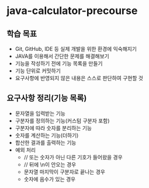 # java-calculator-precourse
## 학습 목표

- Git, GitHub, IDE 등 실제 개발을 위한 환경에 익숙해지기
- JAVA를 이용해서 간단한 문제를 해결해보기
- 기능을 작성하기 전에 기능 목록을 만들기
- 기능 단위로 커밋하기
- 요구사항에 반영되지 않은 내용은 스스로 판단하여 구현할 것

## 요구사항 정리(기능 목록)

- 문자열을 입력받는 기능
- 구분자를 정의하는 기능(커스텀 구분자 포함)
- 구분자에 따라 숫자를 분리하는 기능
- 숫자를 계산하는 기능(더하기)
- 합산한 결과를 출력하는 기능
- 예외 처리
    - // 또는 숫자가 아닌 다른 기호가 들어왔을 경우
    - // 뒤에 \n이 안오는 경우
    - 문자열 마지막이 구분자로 끝나는 경우
    - 숫자에 음수가 있는 경우